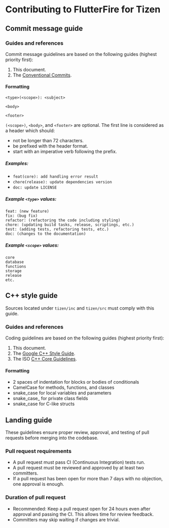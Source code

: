 # Contributing to FlutterFire for Tizen

## Commit message guide

### Guides and references

Commit message guidelines are based on the following guides (highest priority
first):

1. This document.
2. The [Conventional Commits].

#### Formatting

```
<type>(<scope>): <subject>

<body>

<footer>
```

`(<scope>)`, `<body>`, and `<footer>` are optional. The first line is considered
as a header which should:

- not be longer than 72 characters.
- be prefixed with the header format.
- start with an imperative verb following the prefix.

##### Examples:

- `feat(core): add handling error result`
- `chore(release): update dependencies version`
- `doc: update LICENSE`

##### Example `<type>` values:

```
feat: (new feature)
fix: (bug fix)
refactor: (refactoring the code including styling)
chore: (updating build tasks, release, scriptings, etc.)
test: (adding tests, refactoring tests, etc.)
doc: (changes to the documentation)
```

##### Example `<scope>` values:

```
core
database
functions
storage
release
etc.
```

## C++ style guide

Sources located under `tizen/inc` and `tizen/src` must comply with this guide.

### Guides and references

Coding guidelines are based on the following guides (highest priority first):

1. This document.
2. The [Google C++ Style Guide][].
3. The ISO [C++ Core Guidelines][].

#### Formatting

- 2 spaces of indentation for blocks or bodies of conditionals
- CamelCase for methods, functions, and classes
- snake_case for local variables and parameters
- snake_case_ for private class fields
- snake_case for C-like structs

[Conventional Commits]: https://www.conventionalcommits.org/
[Google C++ Style Guide]: https://google.github.io/styleguide/cppguide.html
[C++ Core Guidelines]: https://isocpp.github.io/CppCoreGuidelines/CppCoreGuidelines

## Landing guide

These guidelines ensure proper review, approval, and testing of pull requests
before merging into the codebase.

### Pull request requirements
- A pull request must pass CI (Continuous Integration) tests run.
- A pull request must be reviewed and approved by at least two committers.
- If a pull request has been open for more than 7 days with no objection, one
  approval is enough.


### Duration of pull request
- Recommended: Keep a pull request open for 24 hours even after approval and
  passing the CI. This allows time for review feedback.
- Committers may skip waiting if changes are trivial.
